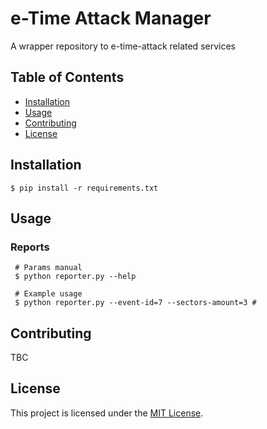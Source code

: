 # e-Time Attack Manager

A wrapper repository to e-time-attack related services

## Table of Contents

- [Installation](#installation)
- [Usage](#usage)
- [Contributing](#contributing)
- [License](#license)

## Installation

```shell
$ pip install -r requirements.txt
```

## Usage

### Reports

```shell
 # Params manual
 $ python reporter.py --help
 
 # Example usage
 $ python reporter.py --event-id=7 --sectors-amount=3 # 
```

## Contributing

TBC

## License

This project is licensed under the [MIT License](LICENSE).
